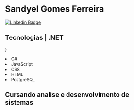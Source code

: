 # Sandyel Gomes Ferreira


[![Linkedin Badge](https://img.shields.io/badge/-sandyelgomes-blue?style=flat-square&logo=Linkedin&logoColor=white&link=https://www.linkedin.com/in/sandyelgomes)](https://www.linkedin.com/in/sandyelgomes)



<!DOCTYPE html>
<html>
<head>
  

</head>
<body>
<h2>Tecnologias | .NET</h2>

}
<p style="background-color:#5c2d91;">
    <li>C#</li>
    <li>JavaScript</li>
    <li>CSS</li>
    <li>HTML</li>
    <li>PostgreSQL</li>
</p>

<h2>Cursando analise e desenvolvimento de sistemas</h2>


</body>
</html>




